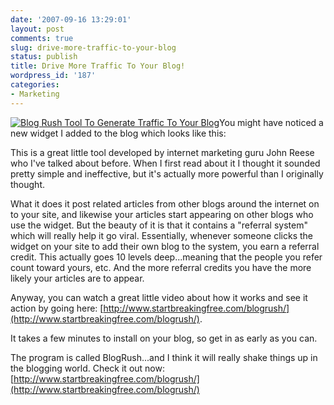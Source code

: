 ```yaml
---
date: '2007-09-16 13:29:01'
layout: post
comments: true
slug: drive-more-traffic-to-your-blog
status: publish
title: Drive More Traffic To Your Blog!
wordpress_id: '187'
categories:
- Marketing
---
```


[![Blog Rush Tool To Generate Traffic To Your Blog](http://s3.amazonaws.com/oldbloguploads/2007/09/blogrush3454t1-150x150.png)](http://www.startbreakingfree.com/blogrush/)You might have noticed a new widget I added to the blog which looks like this:

This is a great little tool developed by internet marketing guru John Reese who I've talked about before.  When I first read about it I thought it sounded pretty simple and ineffective, but it's actually more powerful than I originally thought.

What it does it post related articles from other blogs around the internet on to your site, and likewise your articles start appearing on other blogs who use the widget.  But the beauty of it is that it contains a "referral system" which will really help it go viral.  Essentially, whenever someone clicks the widget on your site to add their own blog to the system, you earn a referral credit.  This actually goes 10 levels deep...meaning that the people you refer count toward yours, etc.  And the more referral credits you have the more likely your articles are to appear.

Anyway, you can watch a great little video about how it works and see it action by going here: [http://www.startbreakingfree.com/blogrush/](http://www.startbreakingfree.com/blogrush/).

It takes a few minutes to install on your blog, so get in as early as you can.

The program is called BlogRush...and I think it will really shake things up in the blogging world.  Check it out now: [http://www.startbreakingfree.com/blogrush/](http://www.startbreakingfree.com/blogrush/)
